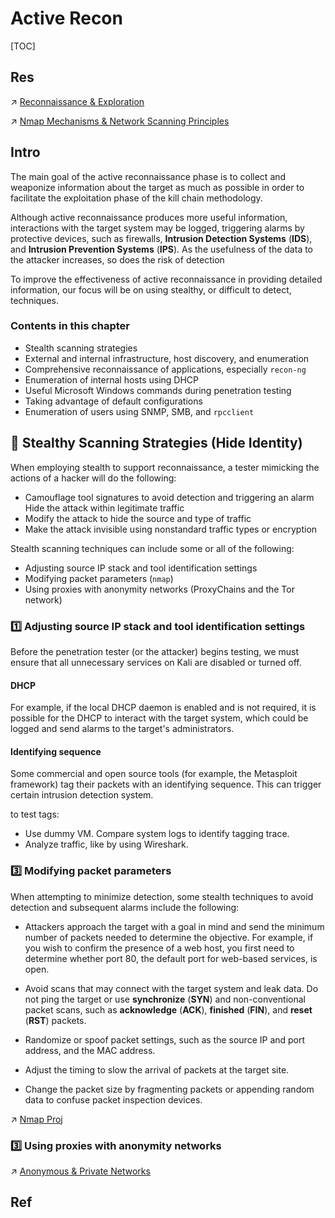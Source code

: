 # Active Recon

[TOC]



## Res
↗ [Reconnaissance & Exploration](../../../../☠️%20Kill%20Chain/🤔%20Pen-testing%20Tools/Reconnaissance%20&%20Exploration/Reconnaissance%20&%20Exploration.md)

↗ [Nmap Mechanisms & Network Scanning Principles](../../../../☠️%20Kill%20Chain/🤔%20Pen-testing%20Tools/Reconnaissance%20&%20Exploration/Nmap%20Proj/⭐️%20Nmap%20Mechanisms%20&%20Network%20Scanning%20Principles/Nmap%20Mechanisms%20&%20Network%20Scanning%20Principles.md)



## Intro
The main goal of the active reconnaissance phase is to collect and weaponize information about the target as much as possible in order to facilitate the exploitation phase of the kill chain methodology.

Although active reconnaissance produces more useful information, interactions with the target system may be logged, triggering alarms by protective devices, such as firewalls, **Intrusion Detection Systems** (**IDS**), and **Intrusion Prevention Systems** (**IPS**). As the usefulness of the data to the attacker increases, so does the risk of detection

To improve the effectiveness of active reconnaissance in providing detailed information, our focus will be on using stealthy, or difficult to detect, techniques.

### Contents in this chapter
- Stealth scanning strategies
- External and internal infrastructure, host discovery, and enumeration
- Comprehensive reconnaissance of applications, especially `recon-ng`
- Enumeration of internal hosts using DHCP
- Useful Microsoft Windows commands during penetration testing
- Taking advantage of default configurations
- Enumeration of users using SNMP, SMB, and `rpcclient`



## 👠 Stealthy Scanning Strategies (Hide Identity)
When employing stealth to support reconnaissance, a tester mimicking the actions of a hacker will do the following:

- Camouflage tool signatures to avoid detection and triggering an alarm Hide the attack within legitimate traffic
- Modify the attack to hide the source and type of traffic
- Make the attack invisible using nonstandard traffic types or encryption

Stealth scanning techniques can include some or all of the following:

- Adjusting source IP stack and tool identification settings
- Modifying packet parameters (`nmap`)
- Using proxies with anonymity networks (ProxyChains and the Tor network)


### 1️⃣ Adjusting source IP stack and tool identification settings

Before the penetration tester (or the attacker) begins testing, we must ensure that all unnecessary services on Kali are disabled or turned off.

#### DHCP
For example, if the local DHCP daemon is enabled and is not required, it is possible for the DHCP to interact with the target system, which could be logged and send alarms to the target's administrators.

#### Identifying sequence
Some commercial and open source tools (for example, the Metasploit framework) tag their packets with an identifying sequence. This can trigger certain intrusion detection system.

to test tags:
- Use dummy VM. Compare system logs to identify tagging trace.
- Analyze traffic, like by using Wireshark. 


### 3️⃣ Modifying packet parameters
When attempting to minimize detection, some stealth techniques to avoid detection and subsequent alarms include the following:

- Attackers approach the target with a goal in mind and send the minimum number of packets needed to determine the objective. For example, if you wish to confirm the presence of a web host, you first need to determine whether port 80, the default port for web-based services, is open.

- Avoid scans that may connect with the target system and leak data. Do not ping the target or use **synchronize** (**SYN**) and non-conventional packet scans, such as **acknowledge** (**ACK**), **finished** (**FIN**), and **reset** (**RST**) packets.

- Randomize or spoof packet settings, such as the source IP and port address, and the MAC address.
- Adjust the timing to slow the arrival of packets at the target site.
- Change the packet size by fragmenting packets or appending random data to confuse packet inspection devices.

↗ [Nmap Proj](../../../../☠️%20Kill%20Chain/🤔%20Pen-testing%20Tools/Reconnaissance%20&%20Exploration/Nmap%20Proj/Nmap%20Proj.md)


### 3️⃣ Using proxies with anonymity networks
↗ [Anonymous & Private Networks](../../../../Network%20Security/Anonymous%20&%20Private%20Networks/Anonymous%20&%20Private%20Networks.md)



## Ref
[👍 信息收集总结]: http://uuzdaisuki.com/2021/05/31/信息收集总结/